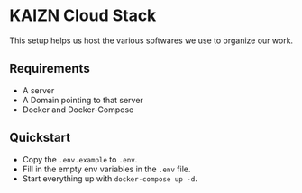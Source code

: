 # KAIZN Cloud Stack

This setup helps us host the various softwares we use to organize our work.

## Requirements

- A server
- A Domain pointing to that server
- Docker and Docker-Compose

## Quickstart

- Copy the `.env.example` to `.env`.
- Fill in the empty env variables in the `.env` file.
- Start everything up with `docker-compose up -d`.
